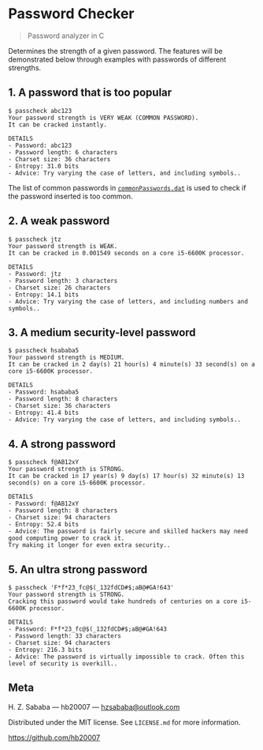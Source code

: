 # Password Checker

> Password analyzer in C

Determines the strength of a given password. The features will be demonstrated below through examples with passwords of different strengths.

## 1. A password that is too popular

```console
$ passcheck abc123
Your password strength is VERY WEAK (COMMON PASSWORD).
It can be cracked instantly.

DETAILS
- Password: abc123
- Password length: 6 characters
- Charset size: 36 characters
- Entropy: 31.0 bits
- Advice: Try varying the case of letters, and including symbols..
```

The list of common passwords in [`commonPasswords.dat`](commonPasswords.dat) is used to check if the password inserted is too common.

## 2. A weak password

```console
$ passcheck jtz
Your password strength is WEAK.
It can be cracked in 0.001549 seconds on a core i5-6600K processor.

DETAILS
- Password: jtz
- Password length: 3 characters
- Charset size: 26 characters
- Entropy: 14.1 bits
- Advice: Try varying the case of letters, and including numbers and symbols..
```

## 3. A medium security-level password

```console
$ passcheck hsababa5
Your password strength is MEDIUM.
It can be cracked in 2 day(s) 21 hour(s) 4 minute(s) 33 second(s) on a core i5-6600K processor.

DETAILS
- Password: hsababa5
- Password length: 8 characters
- Charset size: 36 characters
- Entropy: 41.4 bits
- Advice: Try varying the case of letters, and including symbols..
```

## 4. A strong password

```console
$ passcheck f@AB12xY
Your password strength is STRONG.
It can be cracked in 17 year(s) 9 day(s) 17 hour(s) 32 minute(s) 13 second(s) on a core i5-6600K processor.

DETAILS
- Password: f@AB12xY
- Password length: 8 characters
- Charset size: 94 characters
- Entropy: 52.4 bits
- Advice: The password is fairly secure and skilled hackers may need good computing power to crack it.
Try making it longer for even extra security..
```

## 5. An ultra strong password

```console
$ passcheck 'F*f*23_fc@$(_132fdCD#$;aB@#GA!643'
Your password strength is STRONG.
Cracking this password would take hundreds of centuries on a core i5-6600K processor.

DETAILS
- Password: F*f*23_fc@$(_132fdCD#$;aB@#GA!643
- Password length: 33 characters
- Charset size: 94 characters
- Entropy: 216.3 bits
- Advice: The password is virtually impossible to crack. Often this level of security is overkill..
```

## Meta

H. Z. Sababa &mdash; hb20007 &mdash; <hzsababa@outlook.com>

Distributed under the MIT license. See `LICENSE.md` for more information.

<https://github.com/hb20007>
